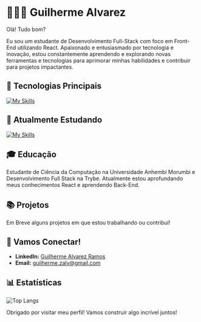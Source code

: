 # 🧑🏻‍💻 Guilherme Alvarez

Olá! Tudo bom?

Eu sou um estudante de Desenvolvimento Full-Stack com foco em Front-End utilizando React. Apaixonado e entusiasmado por tecnologia e inovação, estou constantemente aprendendo e explorando novas ferramentas e tecnologias para aprimorar minhas habilidades e contribuir para projetos impactantes.

## 🔧 Tecnologias Principais

[![My Skills](https://skillicons.dev/icons?i=html,css,javascript,typescript,react,git&perline=10)](https://skillicons.dev)

## 🔧 Atualmente Estudando

[![My Skills](https://skillicons.dev/icons?i=react,mysql,docker,python&perline=10)](https://skillicons.dev)

## 🎓 Educação

Estudante de Ciência da Computação na Universidade Anhembi Morumbi e Desenvolvimento Full Stack na Trybe.
Atualmente estou aprofundando meus conhecimentos React e aprendendo Back-End.

## 📚 Projetos

Em Breve alguns projetos em que estou trabalhando ou contribuí!

## 🚀 Vamos Conectar!

- **LinkedIn:** [Guilherme Alvarez Ramos](https://www.linkedin.com/in/guilherme-alvarez-ramos/)
- **Email:** [guilherme.zalv@gmail.com](mailto:guilherme.zalv@gmail.com)

## 📊 Estatísticas

![Top Langs](https://github-readme-stats.vercel.app/api/top-langs/?username=guilhermealvdev&layout=compact)

Obrigado por visitar meu perfil! Vamos construir algo incrível juntos!

<!--
**guilhermealvdev/guilhermealvdev** is a ✨ _special_ ✨ repository because its `README.md` (this file) appears on your GitHub profile.

Here are some ideas to get you started:

- 🔭 I’m currently working on ...
- 🌱 I’m currently learning ...
- 👯 I’m looking to collaborate on ...
- 🤔 I’m looking for help with ...
- 💬 Ask me about ...
- 📫 How to reach me: ...
- 😄 Pronouns: ...
- ⚡ Fun fact: ...
-->
